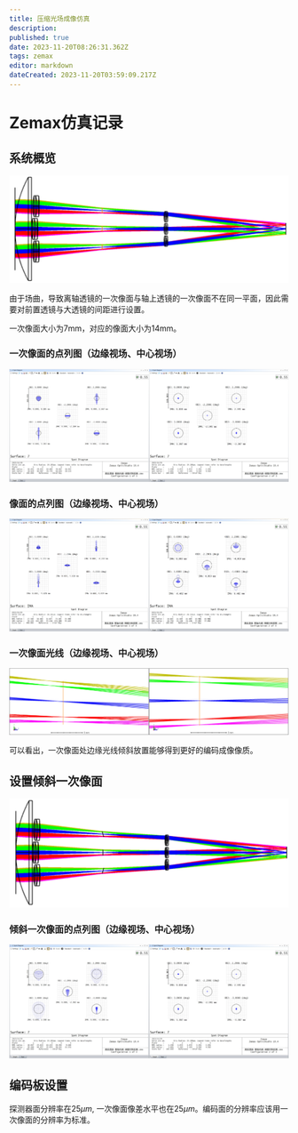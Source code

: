 ```yaml
---
title: 压缩光场成像仿真
description: 
published: true
date: 2023-11-20T08:26:31.362Z
tags: zemax
editor: markdown
dateCreated: 2023-11-20T03:59:09.217Z
---
```


# Zemax仿真记录

## 系统概览

![3dsetup.png](/3dsetup.png)

由于场曲，导致离轴透镜的一次像面与轴上透镜的一次像面不在同一平面，因此需要对前置透镜与大透镜的间距进行设置。

一次像面大小为7mm，对应的像面大小为14mm。

### 一次像面的点列图（边缘视场、中心视场）

<img src="/一次像面边缘视场.png" width=50%><img src="/一次像面中心视场.png" width=50%>

### 像面的点列图（边缘视场、中心视场）

<img src="/像面边缘视场.png" width=50%><img src="/像面中心视场.png" width=50%>

### 一次像面光线（边缘视场、中心视场）

<img src="/一次像面边缘光线.png" width=50%><img src="/一次像面中心光线.png" width=50%>

可以看出，一次像面处边缘光线倾斜放置能够得到更好的编码成像像质。

## 设置倾斜一次像面

<img src="/3dsetup2.0.png" width=100%>

### 倾斜一次像面的点列图（边缘视场、中心视场）

<img src="/一次像面边缘视场2.0.png" width=50%><img src="/一次像面中心视场2.0.png" width=50%>

## 编码板设置

探测器面分辨率在$25\mu m$, 一次像面像差水平也在$25\mu m$。编码面的分辨率应该用一次像面的分辨率为标准。